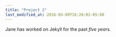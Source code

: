 ```yaml
---
title: "Project 2"
last_modified_at: 2016-03-09T16:20:02-05:00
---
```


Jane has worked on Jekyll for the past _five years_.
